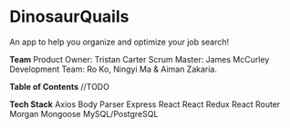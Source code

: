 # DinosaurQuails
An app to help you organize and optimize your job search!

**Team**
Product Owner: Tristan Carter
Scrum Master: James McCurley
Development Team: Ro Ko, Ningyi Ma & Aiman Zakaria.

**Table of Contents**
//TODO

**Tech Stack**
Axios
Body Parser
Express
React 
React Redux
React Router
Morgan 
Mongoose
MySQL/PostgreSQL
